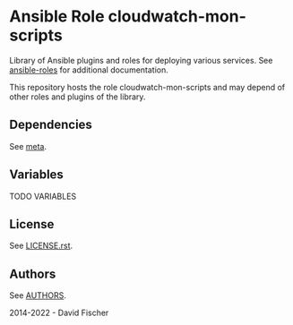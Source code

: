 # Ansible Role cloudwatch-mon-scripts

Library of Ansible plugins and roles for deploying various services.
See [ansible-roles](https://github.com/davidfischer-ch/ansible-roles) for additional documentation.

This repository hosts the role cloudwatch-mon-scripts and may depend of other roles and plugins of the library.

## Dependencies

See [meta](meta/main.yml).

## Variables

TODO VARIABLES

## License

See [LICENSE.rst](LICENSE.rst).

## Authors

See [AUTHORS](AUTHORS).

2014-2022 - David Fischer
